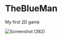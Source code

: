 # TheBlueMan
My first 2D game

![Screenshot (382)](https://user-images.githubusercontent.com/112376993/189517998-a488cbe2-d559-4563-bd44-b6e66c76c22a.png)
